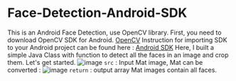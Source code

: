 # Face-Detection-Android-SDK
This is an Android Face Detection, use OpenCV library.
First, you need to download OpenCV SDK for Android.
<a href="https://sourceforge.net/projects/opencvlibrary/files/opencv-android/2.4.11/OpenCV-2.4.11-android-sdk.zip/download">OpenCV</a> 
Instruction for importing SDK to your Android project can be found here : <a href="https://docs.opencv.org/2.4/doc/tutorials/introduction/android_binary_package/O4A_SDK.html">Android SDK</a>
Here, I built a simple Java Class with function to detect all the faces in an image and crop them. Let's get started.
![image](https://user-images.githubusercontent.com/44139135/203688270-8099f403-d25d-411b-a682-d94b553630ef.png)
`src` : Input Mat image, Mat can be converted :
![image](https://user-images.githubusercontent.com/44139135/203688518-6341b7bf-7edf-4b58-ac39-ab50d95c6ca9.png)
`return` : output array Mat images contain all faces.
